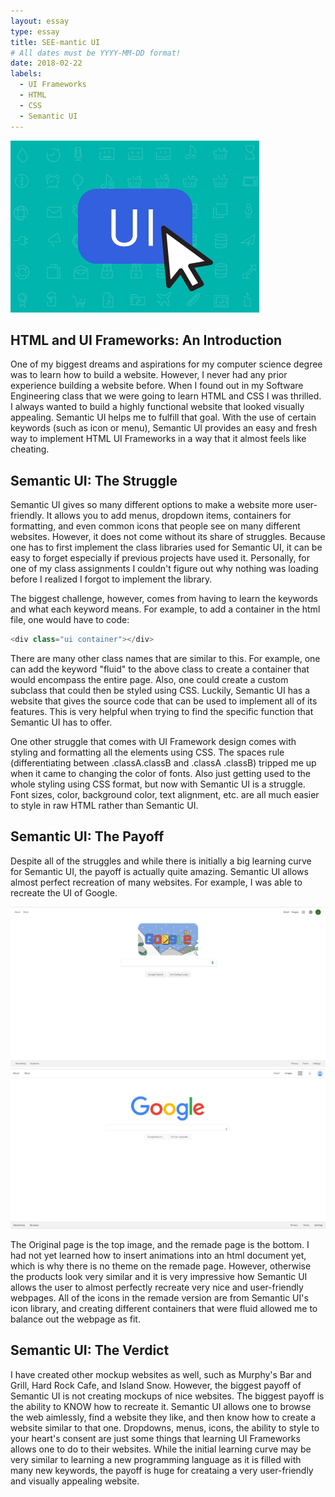 ```yaml
---
layout: essay
type: essay
title: SEE-mantic UI
# All dates must be YYYY-MM-DD format!
date: 2018-02-22
labels:
  - UI Frameworks
  - HTML
  - CSS
  - Semantic UI
---
```


<img class="ui image" src="../images/SemanticUI.png">

## HTML and UI Frameworks: An Introduction
One of my biggest dreams and aspirations for my computer science degree was to learn how to build a website. However, I never had any prior experience building a website before. When I found out in my Software Engineering class that we were going to learn HTML and CSS I was thrilled. I always wanted to build a highly functional website that looked visually appealing. Semantic UI helps me to fulfill that goal. With the use of certain keywords (such as icon or menu), Semantic UI provides an easy and fresh way to implement HTML UI Frameworks in a way that it almost feels like cheating.

## Semantic UI: The Struggle
Semantic UI gives so many different options to make a website more user-friendly. It allows you to add menus, dropdown items, containers for formatting, and even common icons that people see on many different websites. However, it does not come without its share of struggles. Because one has to first implement the class libraries used for Semantic UI, it can be easy to forget especially if previous projects have used it. Personally, for one of my class assignments I couldn't figure out why nothing was loading before I realized I forgot to implement the library.

The biggest challenge, however, comes from having to learn the keywords and what each keyword means. For example, to add a container in the html file, one would have to code:

```js
<div class="ui container"></div>
```

There are many other class names that are similar to this. For example, one can add the keyword "fluid" to the above class to create a container that would encompass the entire page. Also, one could create a custom subclass that could then be styled using CSS. Luckily, Semantic UI has a website that gives the source code that can be used to implement all of its features. This is very helpful when trying to find the specific function that Semantic UI has to offer.

One other struggle that comes with UI Framework design comes with styling and formatting all the elements using CSS. The spaces rule (differentiating between .classA.classB and .classA .classB) tripped me up when it came to changing the color of fonts. Also just getting used to the whole styling using CSS format, but now with Semantic UI is a struggle. Font sizes, color, background color, text alignment, etc. are all much easier to style in raw HTML rather than Semantic UI.

## Semantic UI: The Payoff
Despite all of the struggles and while there is initially a big learning curve for Semantic UI, the payoff is actually quite amazing. Semantic UI allows almost perfect recreation of many websites. For example, I was able to recreate the UI of Google.

<div class="ui rounded images">
  <img class="ui image" src="../images/Original.PNG">
  <img class="ui image" src="../images/Remade.PNG">
</div>

The Original page is the top image, and the remade page is the bottom. I had not yet learned how to insert animations into an html document yet, which is why there is no theme on the remade page. However, otherwise the products look very similar and it is very impressive how Semantic UI allows the user to almost perfectly recreate very nice and user-friendly webpages. All of the icons in the remade version are from Semantic UI's icon library, and creating different containers that were fluid allowed me to balance out the webpage as fit.


## Semantic UI: The Verdict
I have created other mockup websites as well, such as Murphy's Bar and Grill, Hard Rock Cafe, and Island Snow. However, the biggest payoff of Semantic UI is not creating mockups of nice websites. The biggest payoff is the ability to KNOW how to recreate it. Semantic UI allows one to browse the web aimlessly, find a website they like, and then know how to create a website similar to that one. Dropdowns, menus, icons, the ability to style to your heart's consent are just some things that learning UI Frameworks allows one to do to their websites. While the initial learning curve may be very similar to learning a new programming language as it is filled with many new keywords, the payoff is huge for creataing a very user-friendly and visually appealing website.


